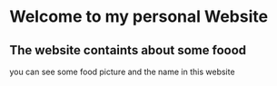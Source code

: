# Welcome to my personal Website
## The website containts about some foood

you can see some food picture and the name in this website